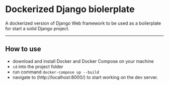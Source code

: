 # Dockerized Django biolerplate
A dockerized version of Django Web framework to be used as a boilerplate for start a solid Django project.

--------------------------
## How to use
- download and install Docker and Docker Compose on your machine
- `cd` into the project folder
- run command `docker-compose up --build`
- navigate to (http://localhost:8000/) to start working on the dev server.
